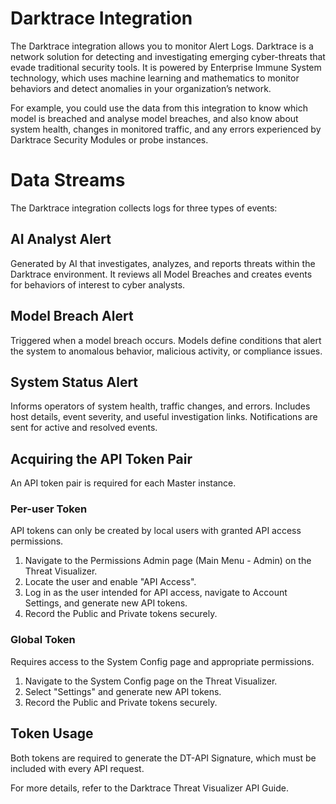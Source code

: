 # Darktrace Integration

The Darktrace integration allows you to monitor Alert Logs. Darktrace is a network solution for detecting and investigating emerging cyber-threats that evade traditional security tools. It is powered by Enterprise Immune System technology, which uses machine learning and mathematics to monitor behaviors and detect anomalies in your organization’s network.

For example, you could use the data from this integration to know which model is breached and analyse model breaches, and also know about system health, changes in monitored traffic, and any errors experienced by Darktrace Security Modules or probe instances.

# Data Streams

The Darktrace integration collects logs for three types of events:

## AI Analyst Alert
Generated by AI that investigates, analyzes, and reports threats within the Darktrace environment. It reviews all Model Breaches and creates events for behaviors of interest to cyber analysts.

## Model Breach Alert
Triggered when a model breach occurs. Models define conditions that alert the system to anomalous behavior, malicious activity, or compliance issues.

## System Status Alert
Informs operators of system health, traffic changes, and errors. Includes host details, event severity, and useful investigation links. Notifications are sent for active and resolved events.

## Acquiring the API Token Pair
An API token pair is required for each Master instance.

### Per-user Token
API tokens can only be created by local users with granted API access permissions.

1. Navigate to the Permissions Admin page (Main Menu - Admin) on the Threat Visualizer.
2. Locate the user and enable "API Access".
3. Log in as the user intended for API access, navigate to Account Settings, and generate new API tokens.
4. Record the Public and Private tokens securely.

### Global Token
Requires access to the System Config page and appropriate permissions.

1. Navigate to the System Config page on the Threat Visualizer.
2. Select "Settings" and generate new API tokens.
3. Record the Public and Private tokens securely.

## Token Usage
Both tokens are required to generate the DT-API Signature, which must be included with every API request.

For more details, refer to the Darktrace Threat Visualizer API Guide.
